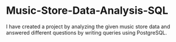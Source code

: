 # Music-Store-Data-Analysis-SQL
I have created a project by analyzing the given music store data and answered different questions by writing queries using PostgreSQL.
